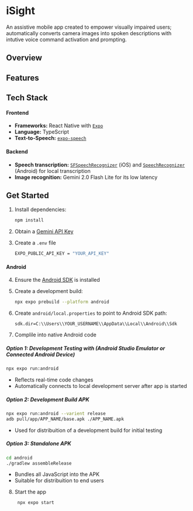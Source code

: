 # iSight
An assistive mobile app created to empower visually impaired users; automatically converts camera images into spoken descriptions with intutive voice command activation and prompting.

## Overview

## Features




## Tech Stack
#### Frontend
- **Frameworks:** React Native with [`Expo`](https://expo.dev)
- **Language:** TypeScript
- **Text-to-Speech:** [`expo-speech`](https://docs.expo.dev/versions/latest/sdk/speech/) 
#### Backend
- **Speech transcription:** [`SFSpeechRecognizer`](https://developer.apple.com/documentation/speech/sfspeechrecognizer) (iOS) and [`SpeechRecognizer`](https://developer.android.com/reference/android/speech/SpeechRecognizer) (Android) for local transcription
- **Image recognition:** Gemini 2.0 Flash Lite for its low latency



## Get Started

1. Install dependencies:

   ```bash
   npm install
   ```

2. Obtain a [Gemini API Key](https://aistudio.google.com/apikey)

3. Create a `.env` file

   ```bash
   EXPO_PUBLIC_API_KEY = "YOUR_API_KEY"
   ```

#### Android
4. Ensure the [Android SDK](https://developer.android.com/studio) is installed

5. Create a development build:

   ```bash
   npx expo prebuild --platform android
   ```
6. Create `android/local.properties` to point to Android SDK path:

   ```text
   sdk.dir=C:\\Users\\YOUR_USERNAME\\AppData\\Local\\Android\\Sdk
   ```
7. Complile into native Android code
##### Option 1: Development Testing with (Android Studio Emulator or Connected Android Device)
   ```bash
   npx expo run:android
   ```
- Reflects real-time code changes
- Automatically connects to local development server after app is started

##### Option 2: Development Build APK
   ```bash
   npx expo run:android --varient release
   adb pull/app/APP_NAME/base.apk ./APP_NAME.apk
   ```
- Used for distribuition of a development build for initial testing

##### Option 3: Standalone APK
   ```bash
   cd android
   ./gradlew assembleRelease
   ```
- Bundles all JavaScript into the APK
- Suitable for distribuition to end users

8. Start the app
   ```bash
    npx expo start
   ```